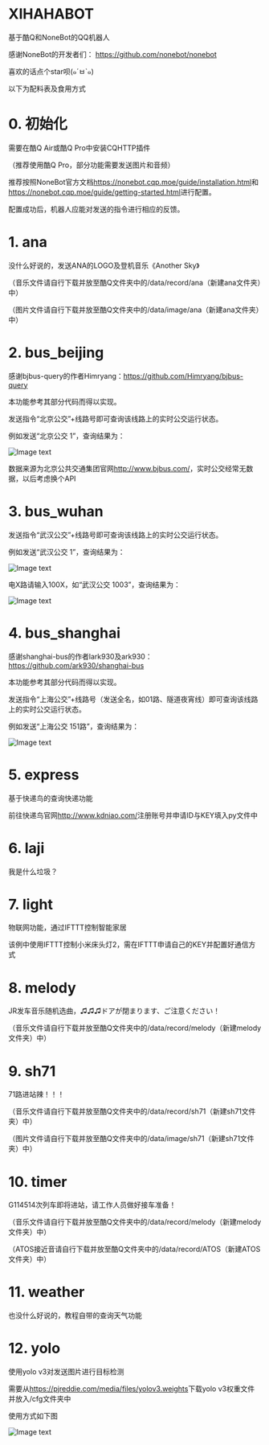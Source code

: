 # XIHAHABOT

基于酷Q和NoneBot的QQ机器人

感谢NoneBot的开发者们：
https://github.com/nonebot/nonebot

喜欢的话点个star呗(๑´ㅂ`๑)

以下为配料表及食用方式

# 0. 初始化

需要在酷Q Air或酷Q Pro中安装CQHTTP插件

（推荐使用酷Q Pro，部分功能需要发送图片和音频）

推荐按照NoneBot官方文档<https://nonebot.cqp.moe/guide/installation.html>和<https://nonebot.cqp.moe/guide/getting-started.html>进行配置。

配置成功后，机器人应能对发送的指令进行相应的反馈。

# 1. ana

没什么好说的，发送ANA的LOGO及登机音乐《Another Sky》

（音乐文件请自行下载并放至酷Q文件夹中的/data/record/ana（新建ana文件夹）中）

（图片文件请自行下载并放至酷Q文件夹中的/data/image/ana（新建ana文件夹）中）

# 2. bus_beijing

感谢bjbus-query的作者Himryang：<https://github.com/Himryang/bjbus-query>

本功能参考其部分代码而得以实现。

发送指令“北京公交”+线路号即可查询该线路上的实时公交运行状态。

例如发送“北京公交 1”，查询结果为：

![Image text](https://github.com/xihahaha/XIHAHABOT/blob/master/images/1.png)

数据来源为北京公共交通集团官网<http://www.bjbus.com/>，实时公交经常无数据，以后考虑换个API

# 3. bus_wuhan

发送指令“武汉公交”+线路号即可查询该线路上的实时公交运行状态。

例如发送“武汉公交 1”，查询结果为：

![Image text](https://github.com/xihahaha/XIHAHABOT/blob/master/images/2.png)

电X路请输入100X，如“武汉公交 1003”，查询结果为：

![Image text](https://github.com/xihahaha/XIHAHABOT/blob/master/images/3.png)

# 4. bus_shanghai

感谢shanghai-bus的作者lark930及ark930：<https://github.com/ark930/shanghai-bus>

本功能参考其部分代码而得以实现。

发送指令“上海公交”+线路号（发送全名，如01路、隧道夜宵线）即可查询该线路上的实时公交运行状态。

例如发送“上海公交 151路”，查询结果为：

![Image text](https://github.com/xihahaha/XIHAHABOT/blob/master/images/4.png)

# 5. express

基于快递鸟的查询快递功能

前往快递鸟官网<http://www.kdniao.com/>注册账号并申请ID与KEY填入py文件中

# 6. laji

我是什么垃圾？

# 7. light

物联网功能，通过IFTTT控制智能家居

该例中使用IFTTT控制小米床头灯2，需在IFTTT申请自己的KEY并配置好通信方式

# 8. melody

JR发车音乐随机选曲，♫♫♫ドアが閉まります、ご注意ください！

（音乐文件请自行下载并放至酷Q文件夹中的/data/record/melody（新建melody文件夹）中）

# 9. sh71

71路进站辣！！！

（音乐文件请自行下载并放至酷Q文件夹中的/data/record/sh71（新建sh71文件夹）中）

（图片文件请自行下载并放至酷Q文件夹中的/data/image/sh71（新建sh71文件夹）中）

# 10. timer

G114514次列车即将进站，请工作人员做好接车准备！

（音乐文件请自行下载并放至酷Q文件夹中的/data/record/melody（新建melody文件夹）中）

（ATOS接近音请自行下载并放至酷Q文件夹中的/data/record/ATOS（新建ATOS文件夹）中）

# 11. weather

也没什么好说的，教程自带的查询天气功能

# 12. yolo

使用yolo v3对发送图片进行目标检测

需要从<https://pjreddie.com/media/files/yolov3.weights>下载yolo v3权重文件并放入/cfg文件夹中

使用方式如下图

![Image text](https://github.com/xihahaha/XIHAHABOT/blob/master/images/5.png)

